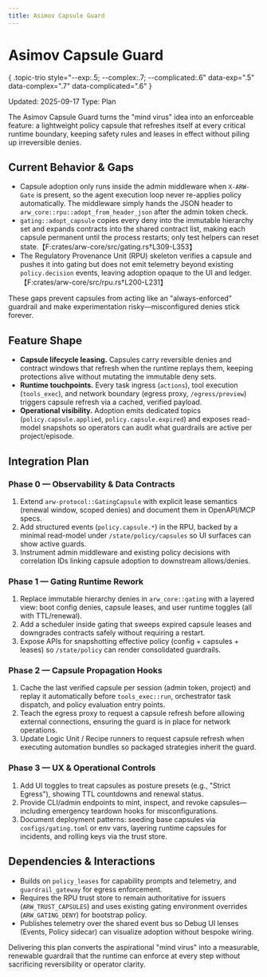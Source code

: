 ```yaml
---
title: Asimov Capsule Guard
---
```


# Asimov Capsule Guard
{ .topic-trio style="--exp:.5; --complex:.7; --complicated:.6" data-exp=".5" data-complex=".7" data-complicated=".6" }

Updated: 2025-09-17
Type: Plan

The Asimov Capsule Guard turns the "mind virus" idea into an enforceable feature: a lightweight policy capsule that refreshes itself at every critical runtime boundary, keeping safety rules and leases in effect without piling up irreversible denies.

## Current Behavior & Gaps
- Capsule adoption only runs inside the admin middleware when `X-ARW-Gate` is present, so the agent execution loop never re-applies policy automatically. The middleware simply hands the JSON header to `arw_core::rpu::adopt_from_header_json` after the admin token check.
- `gating::adopt_capsule` copies every deny into the immutable hierarchy set and expands contracts into the shared contract list, making each capsule permanent until the process restarts; only test helpers can reset state.【F:crates/arw-core/src/gating.rs†L309-L353】
- The Regulatory Provenance Unit (RPU) skeleton verifies a capsule and pushes it into gating but does not emit telemetry beyond existing `policy.decision` events, leaving adoption opaque to the UI and ledger.【F:crates/arw-core/src/rpu.rs†L200-L231】

These gaps prevent capsules from acting like an "always-enforced" guardrail and make experimentation risky—misconfigured denies stick forever.

## Feature Shape
- **Capsule lifecycle leasing.** Capsules carry reversible denies and contract windows that refresh when the runtime replays them, keeping protections alive without mutating the immutable deny sets.
- **Runtime touchpoints.** Every task ingress (`actions`), tool execution (`tools_exec`), and network boundary (egress proxy, `/egress/preview`) triggers capsule refresh via a cached, verified payload.
- **Operational visibility.** Adoption emits dedicated topics (`policy.capsule.applied`, `policy.capsule.expired`) and exposes read-model snapshots so operators can audit what guardrails are active per project/episode.

## Integration Plan
### Phase 0 — Observability & Data Contracts
1. Extend `arw-protocol::GatingCapsule` with explicit lease semantics (renewal window, scoped denies) and document them in OpenAPI/MCP specs.
2. Add structured events (`policy.capsule.*`) in the RPU, backed by a minimal read-model under `/state/policy/capsules` so UI surfaces can show active guards.
3. Instrument admin middleware and existing policy decisions with correlation IDs linking capsule adoption to downstream allows/denies.

### Phase 1 — Gating Runtime Rework
1. Replace immutable hierarchy denies in `arw_core::gating` with a layered view: boot config denies, capsule leases, and user runtime toggles (all with TTL/renewal).
2. Add a scheduler inside gating that sweeps expired capsule leases and downgrades contracts safely without requiring a restart.
3. Expose APIs for snapshotting effective policy (config + capsules + leases) so `/state/policy` can render consolidated guardrails.

### Phase 2 — Capsule Propagation Hooks
1. Cache the last verified capsule per session (admin token, project) and replay it automatically before `tools_exec::run`, orchestrator task dispatch, and policy evaluation entry points.
2. Teach the egress proxy to request a capsule refresh before allowing external connections, ensuring the guard is in place for network operations.
3. Update Logic Unit / Recipe runners to request capsule refresh when executing automation bundles so packaged strategies inherit the guard.

### Phase 3 — UX & Operational Controls
1. Add UI toggles to treat capsules as posture presets (e.g., "Strict Egress"), showing TTL countdowns and renewal status.
2. Provide CLI/admin endpoints to mint, inspect, and revoke capsules—including emergency teardown hooks for misconfigurations.
3. Document deployment patterns: seeding base capsules via `configs/gating.toml` or env vars, layering runtime capsules for incidents, and rolling keys via the trust store.

## Dependencies & Interactions
- Builds on `policy_leases` for capability prompts and telemetry, and `guardrail_gateway` for egress enforcement.
- Requires the RPU trust store to remain authoritative for issuers (`ARW_TRUST_CAPSULES`) and uses existing gating environment overrides (`ARW_GATING_DENY`) for bootstrap policy.
- Publishes telemetry over the shared event bus so Debug UI lenses (Events, Policy sidecar) can visualize adoption without bespoke wiring.

Delivering this plan converts the aspirational "mind virus" into a measurable, renewable guardrail that the runtime can enforce at every step without sacrificing reversibility or operator clarity.

